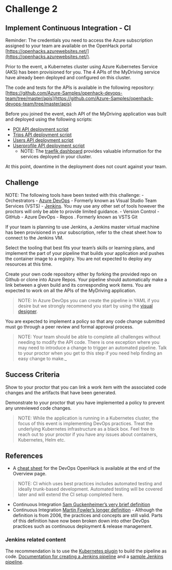 # Challenge 2

## Implement Continuous Integration - CI
Reminder: The credentials you need to access the Azure subscription assigned to your team are available on the OpenHack portal [https://openhacks.azurewebsites.net/](https://openhacks.azurewebsites.net/).

Prior to the event, a Kubernetes cluster using Azure Kubernetes Service (AKS) has been provisioned for you. The 4 APIs of the MyDriving service have already been deployed and configured on this cluster.

The code and tests for the APIs is available in the following repository: [https://github.com/Azure-Samples/openhack-devops-team/tree/master/apis](https://github.com/Azure-Samples/openhack-devops-team/tree/master/apis)

Before you joined the event, each API of the MyDriving application was built and deployed using the following scripts:

- [POI API deployment script](https://github.com/Azure-Samples/openhack-devops-proctor/blob/master/provision-team/build_deploy_poi.sh)
- [Trips API deployment script](https://github.com/Azure-Samples/openhack-devops-proctor/blob/master/provision-team/build_deploy_trip.sh)
- [Users API deployment script](https://github.com/Azure-Samples/openhack-devops-proctor/blob/master/provision-team/build_deploy_user.sh)
- [Userprofile API deployment script](https://github.com/Azure-Samples/openhack-devops-proctor/blob/master/provision-team/build_deploy_user-java.sh) 
  - NOTE: The [traefik dashboard](https://openhacks.azurewebsites.net/Overview) provides valuable information for the services deployed in your cluster.

At this point, downtime in the deployment does not count against your team.

## Challenge
NOTE: The following tools have been tested with this challenge: - Orchestrators - [Azure DevOps](https://azure.microsoft.com/en-us/services/devops/) - Formerly known as Visual Studio Team Services (VSTS) - [Jenkins](https://jenkins.io/). You may use any other set of tools however the proctors will only be able to provide limited guidance. - Version Control - GitHub - Azure DevOps - Repos . Formerly known as VSTS Git

If your team is planning to use Jenkins, a Jenkins master virtual machine has been provisioned in your subscription, refer to the cheat sheet how to connect to the Jenkins VM.

Select the tooling that best fits your team’s skills or learning plans, and implement the part of your pipeline that builds your application and pushes the container image to a registry. You are not expected to deploy any resources at this time.

Create your own code repository either by forking the provided repo on Github or clone into Azure Repos. Your pipeline should automatically make a link between a given build and its corresponding work items. You are expected to work on all the APIs of the MyDriving application.

> NOTE: In Azure DevOps you can create the pipeline in YAML if you desire but we strongly recommend you start by using the [visual designer](https://docs.microsoft.com/en-us/azure/devops/pipelines/get-started-designer?view=vsts&tabs=new-nav).

You are expected to implement a policy so that any code change submitted must go through a peer review and formal approval process.

> NOTE: Your team should be able to complete all challenges without needing to modify the API code. There is one exception where you may need to introduce a change to trigger an automated pipeline. Talk to your proctor when you get to this step if you need help finding an easy change to make._

## Success Criteria
Show to your proctor that you can link a work item with the associated code changes and the artifacts that have been generated.

Demonstrate to your proctor that you have implemented a policy to prevent any unreviewed code changes.

> NOTE: While the application is running in a Kubernetes cluster, the focus of this event is implementing DevOps practices. Treat the underlying Kubernetes infrastructure as a black box. Feel free to reach out to your proctor if you have any issues about containers, Kubernetes, Helm etc.

## References
- A [cheat sheet](https://openhacks.azurewebsites.net/Overview) for the DevOps OpenHack is available at the end of the Overview page.

> NOTE: CI which uses best practices includes automated testing and ideally trunk-based development. Automated testing will be covered later and will extend the CI setup completed here.

- Continuous Integration [Sam Guckenheimer’s very brief definition](https://docs.microsoft.com/en-us/azure/devops/learn/what-is-continuous-integration)
- Continuous Integration [Martin Fowler’s longer definition](https://martinfowler.com/articles/continuousIntegration.html) - Although the definition is from 2006, the practices and concepts are still valid. Parts of this definition have now been broken down into other DevOps practices such as continuous deployment & release management.

### Jenkins related content
The recommendation is to use the [Kubernetes plugin](https://jenkins.io/doc/pipeline/steps/kubernetes/) to build the pipeline as code.
[Documentation for creating a Jenkins pipeline](https://jenkins.io/doc/book/pipeline/) and a [sample Jenkins pipeline](https://github.com/dtzar/Jenkins-Packer-Terraform/blob/master/Jenkinsfile).
